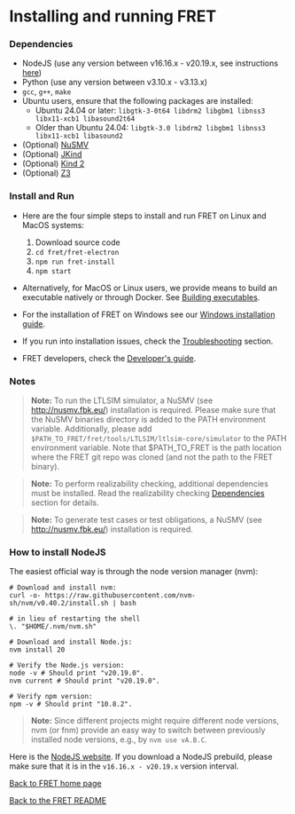 # Installing and running FRET

### Dependencies

 * NodeJS (use any version between v16.16.x - v20.19.x, see instructions [here](#How-to-install-NodeJS))
 * Python (use any version between v3.10.x - v3.13.x)
 * `gcc`, `g++`, `make`
 * Ubuntu users, ensure that the following packages are installed:
     - Ubuntu 24.04 or later: `libgtk-3-0t64 libdrm2 libgbm1 libnss3 libx11-xcb1 libasound2t64`
     - Older than Ubuntu 24.04: `libgtk-3.0 libdrm2 libgbm1 libnss3 libx11-xcb1 libasound2`
 * (Optional) [NuSMV](http://nusmv.fbk.eu/)
 * (Optional) [JKind](https://github.com/andrewkatis/jkind-1/releases/latest)
 * (Optional) [Kind 2](https://github.com/kind2-mc/kind2/blob/develop/README.rst)
 * (Optional) [Z3](https://github.com/Z3Prover/z3/releases)

### Install and Run

* Here are the four simple steps to install and run FRET on Linux and MacOS systems:

  1. Download source code
  2. `cd fret/fret-electron`
  3. `npm run fret-install`
  4. `npm start`


* Alternatively, for MacOS or Linux users, we provide means to build an executable natively or through Docker. See [Building executables](buildingExecutables.md).

* For the installation of FRET on Windows see our [Windows installation guide](installation_windows.md).

* If you run into installation issues, check the [Troubleshooting](Troubleshooting.md) section.

* FRET developers, check the [Developer's guide](../developersGuide/installingAndRunningFRET.md).

### Notes

> __Note:__ To run the LTLSIM simulator, a NuSMV (see http://nusmv.fbk.eu/) installation is required. Please make sure that the NuSMV binaries directory is added to the PATH environment variable. Additionally, please add `$PATH_TO_FRET/fret/tools/LTLSIM/ltlsim-core/simulator` to the PATH environment variable. Note that $PATH_TO_FRET  is the path location where the FRET git repo was cloned (and not the path to the FRET binary).

> __Note:__ To perform realizability checking, additional dependencies must be installed. Read the realizability checking [Dependencies](../exports/realizabilityManual.md) section for details.

> __Note:__ To generate test cases or test obligations, a NuSMV (see http://nusmv.fbk.eu/) installation is required.

### How to install NodeJS

The easiest official way is through the node version manager (nvm):
```
# Download and install nvm:
curl -o- https://raw.githubusercontent.com/nvm-sh/nvm/v0.40.2/install.sh | bash

# in lieu of restarting the shell
\. "$HOME/.nvm/nvm.sh"

# Download and install Node.js:
nvm install 20

# Verify the Node.js version:
node -v # Should print "v20.19.0".
nvm current # Should print "v20.19.0".

# Verify npm version:
npm -v # Should print "10.8.2".
```

> __Note:__ Since different projects might require different node versions, nvm (or fnm) provide an easy way to switch between previously installed node versions, e.g., by `nvm use vA.B.C`. 

Here is the [NodeJS website](https://nodejs.org/en). If you download a NodeJS prebuild, please make sure that it is in the `v16.16.x - v20.19.x` version interval.


[Back to FRET home page](../userManual.md)

[Back to the FRET README](../../../../README.md)

